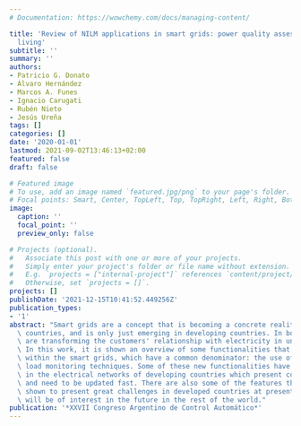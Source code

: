 ```yaml
---
# Documentation: https://wowchemy.com/docs/managing-content/

title: 'Review of NILM applications in smart grids: power quality assessment and assistedindependent
  living'
subtitle: ''
summary: ''
authors:
- Patricio G. Donato
- Álvaro Hernández
- Marcos A. Funes
- Ignacio Carugati
- Rubén Nieto
- Jesús Ureña
tags: []
categories: []
date: '2020-01-01'
lastmod: 2021-09-02T13:46:13+02:00
featured: false
draft: false

# Featured image
# To use, add an image named `featured.jpg/png` to your page's folder.
# Focal points: Smart, Center, TopLeft, Top, TopRight, Left, Right, BottomLeft, Bottom, BottomRight.
image:
  caption: ''
  focal_point: ''
  preview_only: false

# Projects (optional).
#   Associate this post with one or more of your projects.
#   Simply enter your project's folder or file name without extension.
#   E.g. `projects = ["internal-project"]` references `content/project/deep-learning/index.md`.
#   Otherwise, set `projects = []`.
projects: []
publishDate: '2021-12-15T10:41:52.449256Z'
publication_types:
- '1'
abstract: "Smart grids are a concept that is becoming a concrete reality in developed\
  \ countries, and is only just emerging in developing countries. In both cases, they\
  \ are transforming the customers' relationship with electricity in unexpected ways.\
  \ In this work, it is shown an overview of some functionalities that will be developed\
  \ within the smart grids, which have a common denominator: the use of non-intrusive\
  \ load monitoring techniques. Some of these new functionalities have special relevance\
  \ in the electrical networks of developing countries which present complex challenges\
  \ and need to be updated fast. There are also some of the features that will be\
  \ shown to present great challenges in developed countries at present, but which\
  \ will be of interest in the future in the rest of the world."
publication: '*XXVII Congreso Argentino de Control Automático*'
---
```

